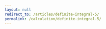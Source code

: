 ```yaml
---
layout: null
redirect_to: /articles/definite-integral-5/
permalink: /calculation/definite-integral-5/
---
```

